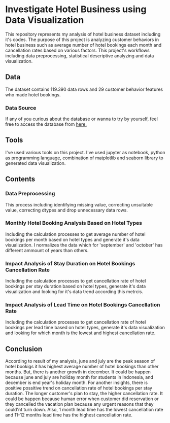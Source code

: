 # Investigate Hotel Business using Data Visualization
This repository represents my analysis of hotel business dataset including it's codes. The purpose of this project is analyzing customer behaviors in hotel business such as average number of hotel bookings each month and cancellation rates based on various factors. This project's workflows including data preprocessing, statistical descriptive analyzing and data visualization.
## Data
The dataset contains 119.390 data rows and 29 customer behavior features who made hotel bookings.
### Data Source
If any of you curious about the database or wanna to try by yourself, feel free to access the database from [here.](https://drive.google.com/file/d/1fCm6n8TzdcoV144uRRL5QxIBd-zvNzHn/view?usp=sharing)
## Tools
I've used various tools on this project. I've used jupyter as notebook, python as programming language, combination of matplotlib and seaborn library to generated data visualization.
## Contents
### **Data Preprocessing**
This process including identifying missing value, correcting unsuitable value, correcting dtypes and drop unnecessary data rows.
### **Monthly Hotel Booking Analysis Based on Hotel Types**
Including the calculation processes to get average number of hotel bookings per month based on hotel types and generate it's data visualization. I normalizes the data which for 'september' and 'october' has different ammount of years than others.
### **Impact Analysis of Stay Duration on Hotel Bookings Cancellation Rate**
Including the calculation processes to get cancellation rate of hotel bookings per stay duration based on hotel types, generate it's data visualization and looking for it's data trend according this metrcis.
### **Impact Analysis of Lead Time on Hotel Bookings Cancellation Rate**
Including the calculation processes to get cancellation rate of hotel bookings per lead time based on hotel types, generate it's data visualization and looking for which month is the lowest and highest cancellation rate.
## Conclusion
According to result of my analysis, june and july are the peak season of hotel bookigs it has highest average number of hotel bookings than other months. But, there is another growth in december. It could be happen because june and july are holiday month for students in Indonesia, and december is end year's holiday month.
For another insights, there is positive possitive trend on cancellation rate of hotel bookings per stay duration. The longer customer's plan to stay, the higher cancellation rate. It could be happen because human error when customer did reservation or they cancelled the vacation plan because any urgent reasons that they could'nt turn down.
Also, 1 month lead time has the lowest cancellation rate and 11-12 months lead time has the highest cancellation rate. 
